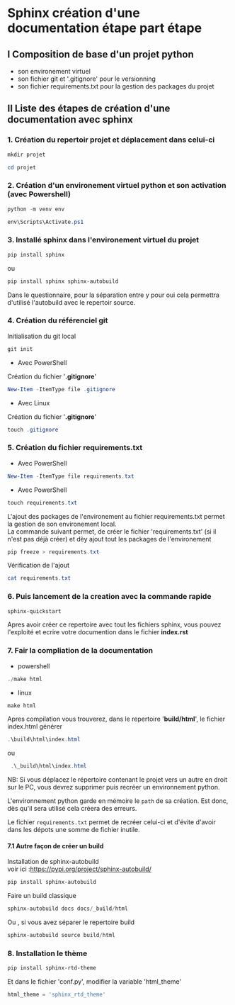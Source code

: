 # Sphinx création d'une documentation étape part étape

## I Composition de base d'un projet python
  - son environement virtuel 
  - son fichier git et '.gitignore' pour le versionning
  - son fichier requirements.txt pour la gestion des packages du projet
  
## II Liste des étapes de création d'une documentation avec sphinx
### 1. Création du repertoir projet et déplacement dans celui-ci
```ps1
mkdir projet

cd projet
``` 
### 2. Création d'un environement virtuel python et son activation (avec Powershell)

```ps1
python -m venv env

env\Scripts\Activate.ps1
``` 

### 3. Installé sphinx dans l'environement virtuel du projet 

```ps1
pip install sphinx
```

ou 

```ps1
pip install sphinx sphinx-autobuild
```

Dans le questionnaire, pour la séparation entre y pour oui cela permettra d'utilisé l'autobuild avec le repertoir source.

### 4. Création du référenciel git   
Initialisation du git local
```ps1
git init
```
- Avec PowerShell

Création du fichier '**.gitignore**'
```ps1
New-Item -ItemType file .gitignore
```

- Avec Linux

Création du fichier '**.gitignore**'
```ps1
touch .gitignore
```

### 5. Création du fichier requirements.txt

- Avec PowerShell
```ps1
New-Item -ItemType file requirements.txt
```
- Avec PowerShell
```ps1
touch requirements.txt
```
L'ajout des packages de l'environement au fichier requirements.txt permet la gestion de son environement local.  
La commande suivant permet, de créer le fichier 'requirements.txt' (si il n'est pas déjà créer) et dèy ajout tout les packages de l'environement 
```ps1
pip freeze > requirements.txt
```

Vérification de l'ajout 
```ps1
cat requirements.txt
```

### 6. Puis lancement de la creation avec la commande rapide    
```ps1
sphinx-quickstart
``` 
Apres avoir créer ce repertoire avec tout les fichiers sphinx, vous pouvez l'exploité et ecrire votre documention dans le fichier **index.rst**

### 7. Fair la compliation de la documentation 
- powershell 
```ps1
./make html
```
- linux 
```ps1
make html
```
Apres compilation vous trouverez, dans le repertoire '**build/html**', le fichier index.html générer  

```ps1
.\build\html\index.html
```
ou 
```ps1
 .\_build\html\index.html
```
NB: Si vous déplacez le répertoire contenant le projet vers un autre en droit sur le PC, vous devrez supprimer puis recréer un environnement python.

L'environnement python garde en mémoire le ``path`` de sa création. Est donc, dès qu'il sera utilisé cela créera des erreurs. 

Le fichier ``requirements.txt`` permet de recréer celui-ci et d'évite d'avoir dans les dépots une somme de fichier inutile.
 
#### 7.1 Autre façon de créer un build 

Installation de sphinx-autobuild     
voir ici :<https://pypi.org/project/sphinx-autobuild/>   

```ps1
pip install sphinx-autobuild
```

Faire un build classique 
```ps1
sphinx-autobuild docs docs/_build/html
```
Ou , si vous avez séparer le repertoire build 
```ps1
sphinx-autobuild source build/html
```

### 8. Installation le thème 
```ps1
pip install sphinx-rtd-theme
```
Et dans le fichier 'conf.py', modifier la variable 'html_theme'
```ps1
html_theme = 'sphinx_rtd_theme'
```
